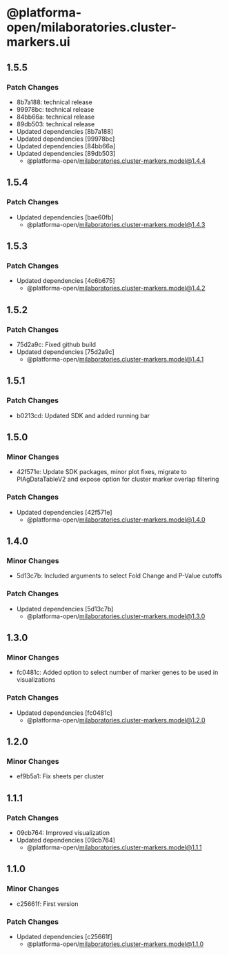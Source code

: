 # @platforma-open/milaboratories.cluster-markers.ui

## 1.5.5

### Patch Changes

- 8b7a188: technical release
- 99978bc: technical release
- 84bb66a: technical release
- 89db503: technical release
- Updated dependencies [8b7a188]
- Updated dependencies [99978bc]
- Updated dependencies [84bb66a]
- Updated dependencies [89db503]
  - @platforma-open/milaboratories.cluster-markers.model@1.4.4

## 1.5.4

### Patch Changes

- Updated dependencies [bae60fb]
  - @platforma-open/milaboratories.cluster-markers.model@1.4.3

## 1.5.3

### Patch Changes

- Updated dependencies [4c6b675]
  - @platforma-open/milaboratories.cluster-markers.model@1.4.2

## 1.5.2

### Patch Changes

- 75d2a9c: Fixed github build
- Updated dependencies [75d2a9c]
  - @platforma-open/milaboratories.cluster-markers.model@1.4.1

## 1.5.1

### Patch Changes

- b0213cd: Updated SDK and added running bar

## 1.5.0

### Minor Changes

- 42f571e: Update SDK packages, minor plot fixes, migrate to PlAgDataTableV2 and expose option for cluster marker overlap filtering

### Patch Changes

- Updated dependencies [42f571e]
  - @platforma-open/milaboratories.cluster-markers.model@1.4.0

## 1.4.0

### Minor Changes

- 5d13c7b: Included arguments to select Fold Change and P-Value cutoffs

### Patch Changes

- Updated dependencies [5d13c7b]
  - @platforma-open/milaboratories.cluster-markers.model@1.3.0

## 1.3.0

### Minor Changes

- fc0481c: Added option to select number of marker genes to be used in visualizations

### Patch Changes

- Updated dependencies [fc0481c]
  - @platforma-open/milaboratories.cluster-markers.model@1.2.0

## 1.2.0

### Minor Changes

- ef9b5a1: Fix sheets per cluster

## 1.1.1

### Patch Changes

- 09cb764: Improved visualization
- Updated dependencies [09cb764]
  - @platforma-open/milaboratories.cluster-markers.model@1.1.1

## 1.1.0

### Minor Changes

- c25661f: First version

### Patch Changes

- Updated dependencies [c25661f]
  - @platforma-open/milaboratories.cluster-markers.model@1.1.0
